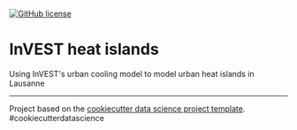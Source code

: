 [![GitHub license](https://img.shields.io/github/license/martibosch/invest-heat-islands.svg)](https://github.com/martibosch/invest-heat-islands/blob/master/LICENSE)

# InVEST heat islands

Using InVEST's urban cooling model to model urban heat islands in Lausanne

--------

Project based on the [cookiecutter data science project template](https://drivendata.github.io/cookiecutter-data-science). #cookiecutterdatascience
